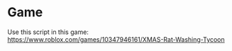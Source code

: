 # Game
Use this script in this game: https://www.roblox.com/games/10347946161/XMAS-Rat-Washing-Tycoon
